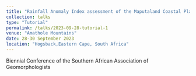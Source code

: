 ```yaml
---
title: "Rainfall Anomaly Index assessment of the Maputaland Coastal Plain"
collection: talks
type: "Tutorial"
permalink: /talks/2023-09-28-tutorial-1
venue: "Amathole Mountains"
date: 28-30 September 2023
location: "Hogsback,Eastern Cape, South Africa"
---
```




Biennial Conference of the Southern African Association of Geomorphologists
